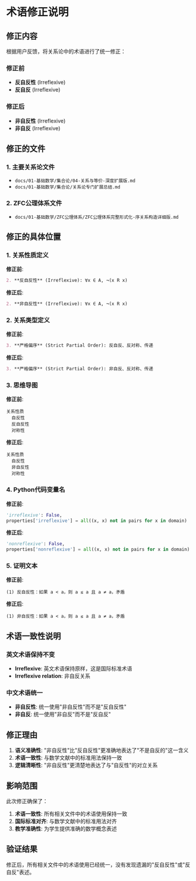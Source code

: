 # 术语修正说明

## 修正内容

根据用户反馈，将关系论中的术语进行了统一修正：

### 修正前
- **反自反性** (Irreflexive)
- **反自反** (Irreflexive)

### 修正后
- **非自反性** (Irreflexive)
- **非自反** (Irreflexive)

## 修正的文件

### 1. 主要关系论文件
- `docs/01-基础数学/集合论/04-关系与等价-深度扩展版.md`
- `docs/01-基础数学/集合论/关系论专门扩展总结.md`

### 2. ZFC公理体系文件
- `docs/01-基础数学/ZFC公理体系/ZFC公理体系完整形式化-序关系构造详细版.md`

## 修正的具体位置

### 1. 关系性质定义
**修正前**:
```markdown
2. **反自反性** (Irreflexive): ∀x ∈ A, ¬(x R x)
```

**修正后**:
```markdown
2. **非自反性** (Irreflexive): ∀x ∈ A, ¬(x R x)
```

### 2. 关系类型定义
**修正前**:
```markdown
3. **严格偏序** (Strict Partial Order): 反自反、反对称、传递
```

**修正后**:
```markdown
3. **严格偏序** (Strict Partial Order): 非自反、反对称、传递
```

### 3. 思维导图
**修正前**:
```mermaid
关系性质
  自反性
  反自反性
  对称性
```

**修正后**:
```mermaid
关系性质
  自反性
  非自反性
  对称性
```

### 4. Python代码变量名
**修正前**:
```python
'irreflexive': False,
properties['irreflexive'] = all((x, x) not in pairs for x in domain)
```

**修正后**:
```python
'nonreflexive': False,
properties['nonreflexive'] = all((x, x) not in pairs for x in domain)
```

### 5. 证明文本
**修正前**:
```text
(1) 反自反性：如果 a < a，则 a ≤ a 且 a ≠ a，矛盾
```

**修正后**:
```text
(1) 非自反性：如果 a < a，则 a ≤ a 且 a ≠ a，矛盾
```

## 术语一致性说明

### 英文术语保持不变
- **Irreflexive**: 英文术语保持原样，这是国际标准术语
- **Irreflexive relation**: 非自反关系

### 中文术语统一
- **非自反性**: 统一使用"非自反性"而不是"反自反性"
- **非自反**: 统一使用"非自反"而不是"反自反"

## 修正理由

1. **语义准确性**: "非自反性"比"反自反性"更准确地表达了"不是自反的"这一含义
2. **术语一致性**: 与数学文献中的标准用法保持一致
3. **逻辑清晰性**: "非自反性"更清楚地表达了与"自反性"的对立关系

## 影响范围

此次修正确保了：
1. **术语一致性**: 所有相关文件中的术语使用保持一致
2. **国际标准对齐**: 与数学文献中的标准用法对齐
3. **教学准确性**: 为学生提供准确的数学概念表述

## 验证结果

修正后，所有相关文件中的术语使用已经统一，没有发现遗漏的"反自反性"或"反自反"表述。 